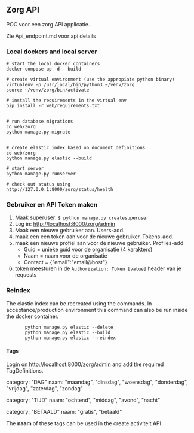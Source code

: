 ## Zorg API
POC voor een zorg API applicatie.

Zie Api_endpoint.md voor api details

### Local dockers and local server
    # start the local docker containers
	docker-compose up -d --build
	
	# create virtual environment (use the appropiate python binary)
	virtualenv -p /usr/local/bin/python3 ~/venv/zorg
    source ~/venv/zorg/bin/activate
    
    # install the requirements in the virtual env
    pip install -r web/requirements.txt

   
    # run database migrations
    cd web/zorg
    python manage.py migrate


    # create elastic index based on document definitions
    cd web/zorg
    python manage.py elastic --build

    # start server
    python manage.py runserver  
   
   	# check out status using
    http://127.0.0.1:8000/zorg/status/health


### Gebruiker en API Token maken
1. Maak superuser: `$ python manage.py createsuperuser` 
2. Log in: <http://localhost:8000/zorg/admin> 
3. Maak een nieuwe gebruiker aan. Users-add.
4. maak een een token aan voor de nieuwe gebruiker. Tokens-add.
5. maak een nieuwe profiel aan voor de nieuwe gebruiker. Profiles-add
    * Guid = unieke guid voor de organisatie (4 karakters)
    * Naam = naam voor de organisatie
    * Contact = {"email":"email@host"}
5. token meesturen in de `Authorization: Token [value]` header van je requests

#### 

### Reindex ###
The elastic index can be recreated using the commands.
In acceptance/production environment this command can also be run inside the docker container.

           python manage.py elastic --delete
           python manage.py elastic --build
           python manage.py elastic --reindex
            
#### Tags #####
   Login on <http://localhost:8000/zorg/admin> and add the required TagDefinitions.

category: "DAG"
naam: "maandag", "dinsdag", "woensdag", "donderdag", "vrijdag", "zaterdag", "zondag"

category: "TIJD"
naam: "ochtend", "middag", "avond", "nacht"

category: "BETAALD"
naam: "gratis", "betaald"

The **naam** of these tags can be used in the create activiteit API.